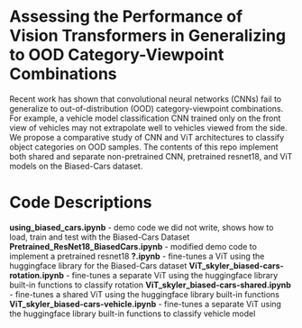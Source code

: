 # Assessing the Performance of Vision Transformers in Generalizing to OOD Category-Viewpoint Combinations

Recent work has shown that convolutional neural networks (CNNs) fail to generalize to out-of-distribution (OOD) category-viewpoint combinations. For example, a vehicle model classification CNN trained only on the front view of vehicles may not extrapolate well to vehicles viewed from the side. We propose a comparative study of CNN and ViT architectures to classify object categories on OOD samples. The contents of this repo implement both shared and separate non-pretrained CNN, pretrained resnet18, and ViT models on the Biased-Cars dataset.

# Code Descriptions
  **using_biased_cars.ipynb** - demo code we did not write, shows how to load, train and test with the Biased-Cars Dataset
  **Pretrained_ResNet18_BiasedCars.ipynb** - modified demo code to implement a pretrained resnet18
  **?.ipynb** - fine-tunes a ViT using the huggingface library for the Biased-Cars dataset
  **ViT_skyler_biased-cars-rotation.ipynb** - fine-tunes a separate ViT using the huggingface library built-in functions to classify rotation
  **ViT_skyler_biased-cars-shared.ipynb** - fine-tunes a shared ViT using the huggingface library built-in functions
  **ViT_skyler_biased-cars-vehicle.ipynb** - fine-tunes a separate ViT using the huggingface library built-in functions to classify vehicle model
